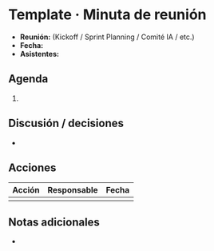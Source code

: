 # Template · Minuta de reunión

- **Reunión:** (Kickoff / Sprint Planning / Comité IA / etc.)
- **Fecha:**
- **Asistentes:**

## Agenda

1.

## Discusión / decisiones

-

## Acciones

| Acción | Responsable | Fecha |
| ------ | ----------- | ----- |
|        |             |       |

## Notas adicionales

-
